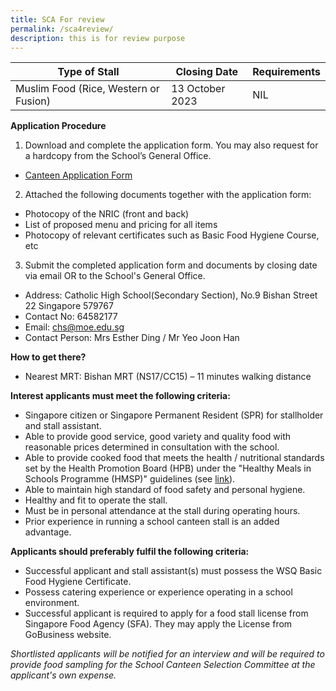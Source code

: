 ```yaml
---
title: SCA For review
permalink: /sca4review/
description: this is for review purpose
---
```

| Type of Stall | Closing Date | Requirements |
| -------- | -------- | -------- |
| Muslim Food (Rice, Western or Fusion) | 13 October 2023 | NIL|

**Application Procedure**

1. Download and complete the application form. You may also request for a hardcopy from the School’s General Office.
* [Canteen Application Form](/files/application%20for%20canteen%20stall%20in%20existing%20school.pdf)

2. Attached the following documents together with the application form:
* Photocopy of the NRIC (front and back)
* List of proposed menu and pricing for all items
* Photocopy of relevant certificates such as Basic Food Hygiene Course, etc

3. Submit the completed application form and documents by closing date via email OR to the School's General Office.

* Address: Catholic High School(Secondary Section), No.9 Bishan Street 22 Singapore 579767
* Contact No: 64582177
* Email: chs@moe.edu.sg
* Contact Person: Mrs Esther Ding / Mr Yeo Joon Han

**How to get there?**
* Nearest MRT: Bishan MRT (NS17/CC15) – 11 minutes walking distance


**Interest applicants must meet the following criteria:**
* Singapore citizen or Singapore Permanent Resident (SPR) for stallholder and stall assistant.
* Able to provide good service, good variety and quality food with reasonable prices determined in consultation with the school.
* Able to provide cooked food that meets the health / nutritional standards set by the Health Promotion Board (HPB) under the "Healthy Meals in Schools Programme (HMSP)" guidelines (see [link](https://www.hpb.gov.sg/schools/school-programmes/healthy-meals-in-schools-programme)).
* Able to maintain high standard of food safety and personal hygiene.
* Healthy and fit to operate the stall.
* Must be in personal attendance at the stall during operating hours.
* Prior experience in running a school canteen stall is an added advantage.


**Applicants should preferably fulfil the following criteria:**
* Successful applicant and stall assistant(s) must possess the WSQ Basic Food Hygiene Certificate.
* Possess catering experience or experience operating in a school environment.
* Successful applicant is required to apply for a food stall license from Singapore Food Agency (SFA). They may apply the License from GoBusiness website.


*Shortlisted applicants will be notified for an interview and will be required to provide food sampling for the School Canteen Selection Committee at the applicant's own expense.*